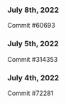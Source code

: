 ### July 8th, 2022

Commit #60693

### July 5th, 2022

Commit #314353


### July 4th, 2022

Commit #72281
